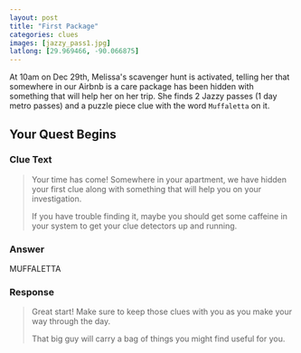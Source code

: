 ```yaml
---
layout: post
title: "First Package"
categories: clues
images: [jazzy_pass1.jpg]
latlong: [29.969466, -90.066875]
---
```


At 10am on Dec 29th, Melissa's scavenger hunt is activated, telling her that somewhere in our Airbnb is a care package has been hidden with something that will help her on her trip. She finds 2 Jazzy passes (1 day metro passes) and a puzzle piece clue with the word `Muffaletta` on it.

<!--excerpt-->

## Your Quest Begins

### Clue Text
><p>Your time has come! Somewhere in your apartment, we have hidden your first clue along with something that will help you on your investigation.</p><p>If you have trouble finding it, maybe you should get some caffeine in your system to get your clue detectors up and running.</p>

### Answer
MUFFALETTA

### Response
><p>Great start! Make sure to keep those clues with you as you make your way through the day.</p><p>That big guy will carry a bag of things you might find useful for you.</p>
